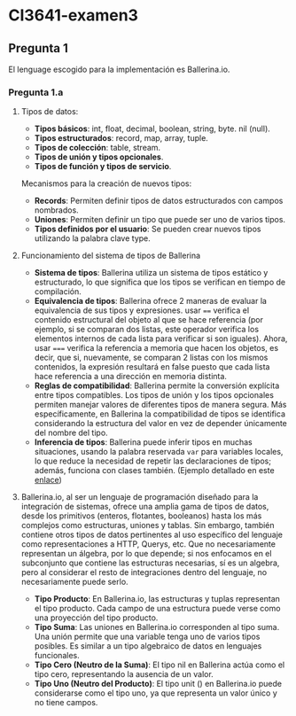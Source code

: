 # CI3641-examen3

## Pregunta 1

El lenguage escogido para la implementación es Ballerina.io.

### Pregunta 1.a
1. Tipos de datos:
    - **Tipos básicos**: int, float, decimal, boolean, string, byte. nil (null).
    - **Tipos estructurados**: record, map, array, tuple.
    - **Tipos de colección**: table, stream.
    - **Tipos de unión y tipos opcionales**.
    - **Tipos de función y tipos de servicio**.
  
    Mecanismos para la creación de nuevos tipos:
    - **Records**: Permiten definir tipos de datos estructurados con campos nombrados.
    - **Uniones**: Permiten definir un tipo que puede ser uno de varios tipos.
    - **Tipos definidos por el usuario**: Se pueden crear nuevos tipos utilizando la palabra clave type.
2. Funcionamiento del sistema de tipos de Ballerina
    
    - **Sistema de tipos**: Ballerina utiliza un sistema de tipos estático y estructurado, lo que significa que los tipos se verifican en tiempo de compilación.
    - **Equivalencia de tipos**: Ballerina ofrece 2 maneras de evaluar la equivalencia de sus tipos y expresiones. usar `==` verifica el contenido estructural del objeto al que se hace referencia (por ejemplo, si se comparan dos listas, este operador verifica los elementos internos de cada lista para verificar si son iguales). Ahora, usar `===` verifica la referencia a memoria que hacen los objetos, es decir, que si, nuevamente, se comparan 2 listas con los mismos contenidos, la expresión resultará en false puesto que cada lista hace referencia a una dirección en memoria distinta.
    - **Reglas de compatibilidad**: Ballerina permite la conversión explícita entre tipos compatibles. Los tipos de unión y los tipos opcionales permiten manejar valores de diferentes tipos de manera segura. Más específicamente, en Ballerina la compatibilidad de tipos se identifica considerando la estructura del valor en vez de depender únicamente del nombre del tipo.
    - **Inferencia de tipos**: Ballerina puede inferir tipos en muchas situaciones, usando la palabra reservada `var` para variables locales, lo que reduce la necesidad de repetir las declaraciones de tipos; además, funciona con clases también. (Ejemplo detallado en este [enlace](https://ballerina.io/learn/language-basics/#type-inference))
3. Ballerina.io, al ser un lenguaje de programación diseñado para la integración de sistemas, ofrece una amplia gama de tipos de datos, desde los primitivos (enteros, flotantes, booleanos) hasta los más complejos como estructuras, uniones y tablas. Sin embargo, también contiene otros tipos de datos pertinentes al uso específico del lenguaje como representaciones a HTTP, Querys, etc. Que no necesariamente representan un álgebra, por lo que depende; si nos enfocamos en el subconjunto que contiene las estructuras necesarias, sí es un algebra, pero al considerar el resto de integraciones dentro del lenguaje, no necesariamente puede serlo.
   - **Tipo Producto**: En Ballerina.io, las estructuras y tuplas representan el tipo producto. Cada campo de una estructura puede verse como una proyección del tipo producto.
   - **Tipo Suma**: Las uniones en Ballerina.io corresponden al tipo suma. Una unión permite que una variable tenga uno de varios tipos posibles. Es similar a un tipo algebraico de datos en lenguajes funcionales.
   - **Tipo Cero (Neutro de la Suma)**: El tipo nil en Ballerina actúa como el tipo cero, representando la ausencia de un valor.
   - **Tipo Uno (Neutro del Producto)**: El tipo unit () en Ballerina.io puede considerarse como el tipo uno, ya que representa un valor único y no tiene campos.

